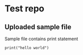 # Test repo

## Uploaded sample file
  Sample file contains print statement
  
``` 
print("hello world")
```

